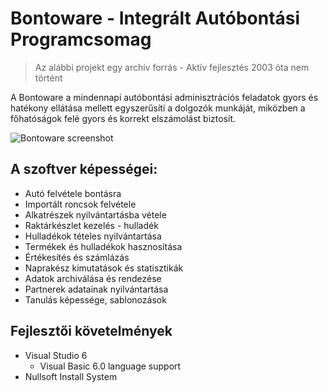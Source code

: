 # Bontoware - Integrált Autóbontási Programcsomag

> Az alábbi projekt egy archív forrás - Aktív fejlesztés 2003 óta nem történt

A Bontoware a mindennapi autóbontási adminisztrációs feladatok gyors és hatékony ellátása mellett egyszerűsíti a dolgozók munkáját, miközben a főhatóságok felé gyors és korrekt elszámolást biztosít.

![Bontoware screenshot](./Dokumentumok/bontoware_screenshot.png)

## A szoftver képességei:
 - Autó felvétele bontásra
 - Importált roncsok felvétele
 - Alkatrészek nyilvántartásba vétele
 - Raktárkészlet kezelés - hulladék
 - Hulladékok tételes nyilvántartása
 - Termékek és hulladékok hasznosítása
 - Értékesítés és számlázás
 - Naprakész kimutatások és statisztikák
 - Adatok archiválása és rendezése
 - Partnerek adatainak nyilvántartása
 - Tanulás képessége, sablonozások

## Fejlesztői követelmények
 - Visual Studio 6
    - Visual Basic 6.0 language support
 - Nullsoft Install System